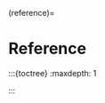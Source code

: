 (reference)=
# Reference

:::{toctree}
:maxdepth: 1

:::

<!--overview.md
requirements.md
testing.md-->
